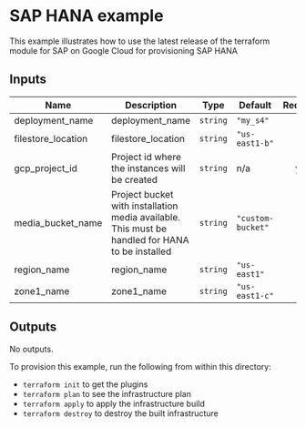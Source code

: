 # SAP HANA example

This example illustrates how to use the latest release of the terraform module for SAP on Google Cloud for provisioning SAP HANA

<!-- BEGINNING OF PRE-COMMIT-TERRAFORM DOCS HOOK -->
## Inputs

| Name | Description | Type | Default | Required |
|------|-------------|------|---------|:--------:|
| deployment\_name | deployment\_name | `string` | `"my_s4"` | no |
| filestore\_location | filestore\_location | `string` | `"us-east1-b"` | no |
| gcp\_project\_id | Project id where the instances will be created | `string` | n/a | yes |
| media\_bucket\_name | Project bucket with installation media available. This must be handled for HANA to be installed | `string` | `"custom-bucket"` | no |
| region\_name | region\_name | `string` | `"us-east1"` | no |
| zone1\_name | zone1\_name | `string` | `"us-east1-c"` | no |

## Outputs

No outputs.

<!-- END OF PRE-COMMIT-TERRAFORM DOCS HOOK -->

To provision this example, run the following from within this directory:
- `terraform init` to get the plugins
- `terraform plan` to see the infrastructure plan
- `terraform apply` to apply the infrastructure build
- `terraform destroy` to destroy the built infrastructure
